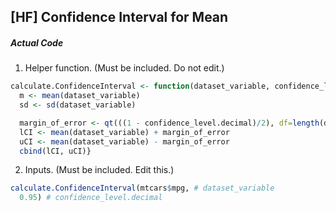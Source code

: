 ## \[HF\] Confidence Interval for Mean
##### Actual Code
1. Helper function. (Must be included. Do not edit.)
```r
calculate.ConfidenceInterval <- function(dataset_variable, confidence_level.decimal){
  m <- mean(dataset_variable)
  sd <- sd(dataset_variable)

  margin_of_error <- qt(((1 - confidence_level.decimal)/2), df=length(dataset_variable)-1)*sd(dataset_variable)/sqrt(length(dataset_variable))
  lCI <- mean(dataset_variable) + margin_of_error
  uCI <- mean(dataset_variable) - margin_of_error
  cbind(lCI, uCI)}
```
2. Inputs. (Must be included. Edit this.)
```r
calculate.ConfidenceInterval(mtcars$mpg, # dataset_variable
  0.95) # confidence_level.decimal
```
